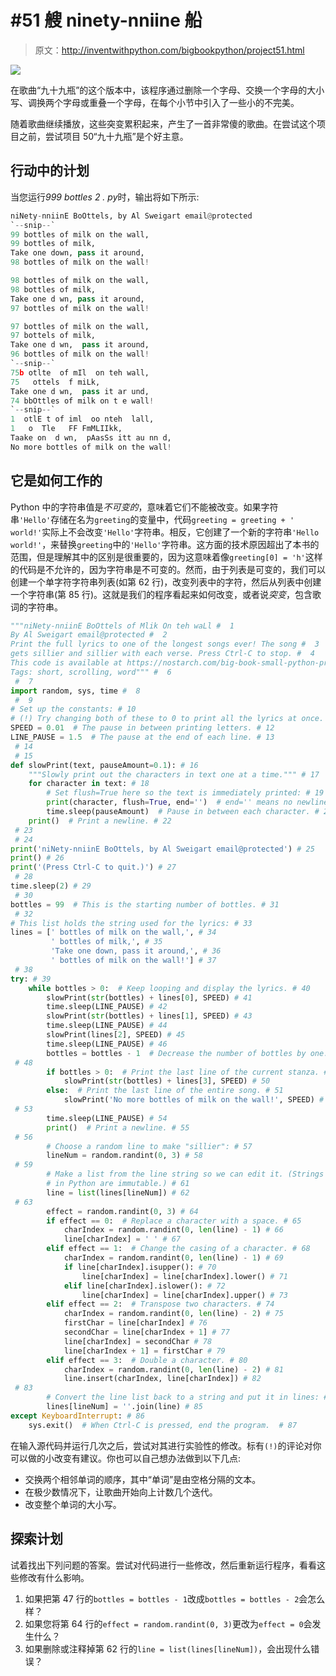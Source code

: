 # #51 艘 ninety-nniine 船

> 原文：<http://inventwithpython.com/bigbookpython/project51.html>

![](img/9d995d63aaead72cad01120081eb8f75.png)

在歌曲“九十九瓶”的这个版本中，该程序通过删除一个字母、交换一个字母的大小写、调换两个字母或重叠一个字母，在每个小节中引入了一些小的不完美。

随着歌曲继续播放，这些突变累积起来，产生了一首非常傻的歌曲。在尝试这个项目之前，尝试项目 50“九十九瓶”是个好主意。

## 行动中的计划

当您运行*999 bottles 2 . py*时，输出将如下所示:

```py
niNety-nniinE BoOttels, by Al Sweigart email@protected
`--snip--`
99 bottles of milk on the wall,
99 bottles of milk,
Take one down, pass it around,
98 bottles of milk on the wall!

98 bottles of milk on the wall,
98 bottles of milk,
Take one d wn, pass it around,
97 bottles of milk on the wall!

97 bottles of milk on the wall,
97 bottels of milk,
Take one d wn,  pass it around,
96 bottles of milk on the wall!
`--snip--`
75b otlte  of mIl  on teh wall,
75   ottels  f miLk,
Take one d wn,  pass it ar und,
74 bbOttles of milk on t e wall!
`--snip--`
1  otlE t of iml  oo nteh  lall,
1   o  Tle   FF FmMLIIkk,
Taake on  d wn,  pAasSs itt au nn d,
No more bottles of milk on the wall!
```

## 它是如何工作的

Python 中的字符串值是*不可变的*，意味着它们不能被改变。如果字符串`'Hello'`存储在名为`greeting`的变量中，代码`greeting = greeting + ' world!'`实际上不会改变`'Hello'`字符串。相反，它创建了一个新的字符串`'Hello world!'`，来替换`greeting`中的`'Hello'`字符串。这方面的技术原因超出了本书的范围，但是理解其中的区别是很重要的，因为这意味着像`greeting[0] = 'h'`这样的代码是不允许的，因为字符串是不可变的。然而，由于列表是可变的，我们可以创建一个单字符字符串列表(如第 62 行)，改变列表中的字符，然后从列表中创建一个字符串(第 85 行)。这就是我们的程序看起来如何改变，或者说*突变*，包含歌词的字符串。

```py
"""niNety-nniinE BoOttels of Mlik On teh waLl #  1
By Al Sweigart email@protected #  2
Print the full lyrics to one of the longest songs ever! The song #  3
gets sillier and sillier with each verse. Press Ctrl-C to stop. #  4
This code is available at https://nostarch.com/big-book-small-python-programming #  5
Tags: short, scrolling, word""" #  6
 #  7
import random, sys, time #  8
 #  9
# Set up the constants: # 10
# (!) Try changing both of these to 0 to print all the lyrics at once. # 11
SPEED = 0.01  # The pause in between printing letters. # 12
LINE_PAUSE = 1.5  # The pause at the end of each line. # 13
 # 14
 # 15
def slowPrint(text, pauseAmount=0.1): # 16
    """Slowly print out the characters in text one at a time.""" # 17
    for character in text: # 18
        # Set flush=True here so the text is immediately printed: # 19
        print(character, flush=True, end='')  # end='' means no newline. # 20
        time.sleep(pauseAmount)  # Pause in between each character. # 21
    print()  # Print a newline. # 22
 # 23
 # 24
print('niNety-nniinE BoOttels, by Al Sweigart email@protected') # 25
print() # 26
print('(Press Ctrl-C to quit.)') # 27
 # 28
time.sleep(2) # 29
 # 30
bottles = 99  # This is the starting number of bottles. # 31
 # 32
# This list holds the string used for the lyrics: # 33
lines = [' bottles of milk on the wall,', # 34
         ' bottles of milk,', # 35
         'Take one down, pass it around,', # 36
         ' bottles of milk on the wall!'] # 37
 # 38
try: # 39
    while bottles > 0:  # Keep looping and display the lyrics. # 40
        slowPrint(str(bottles) + lines[0], SPEED) # 41
        time.sleep(LINE_PAUSE) # 42
        slowPrint(str(bottles) + lines[1], SPEED) # 43
        time.sleep(LINE_PAUSE) # 44
        slowPrint(lines[2], SPEED) # 45
        time.sleep(LINE_PAUSE) # 46
        bottles = bottles - 1  # Decrease the number of bottles by one. # 47
 # 48
        if bottles > 0:  # Print the last line of the current stanza. # 49
            slowPrint(str(bottles) + lines[3], SPEED) # 50
        else:  # Print the last line of the entire song. # 51
            slowPrint('No more bottles of milk on the wall!', SPEED) # 52
 # 53
        time.sleep(LINE_PAUSE) # 54
        print()  # Print a newline. # 55
 # 56
        # Choose a random line to make "sillier": # 57
        lineNum = random.randint(0, 3) # 58
 # 59
        # Make a list from the line string so we can edit it. (Strings # 60
        # in Python are immutable.) # 61
        line = list(lines[lineNum]) # 62
 # 63
        effect = random.randint(0, 3) # 64
        if effect == 0:  # Replace a character with a space. # 65
            charIndex = random.randint(0, len(line) - 1) # 66
            line[charIndex] = ' ' # 67
        elif effect == 1:  # Change the casing of a character. # 68
            charIndex = random.randint(0, len(line) - 1) # 69
            if line[charIndex].isupper(): # 70
                line[charIndex] = line[charIndex].lower() # 71
            elif line[charIndex].islower(): # 72
                line[charIndex] = line[charIndex].upper() # 73
        elif effect == 2:  # Transpose two characters. # 74
            charIndex = random.randint(0, len(line) - 2) # 75
            firstChar = line[charIndex] # 76
            secondChar = line[charIndex + 1] # 77
            line[charIndex] = secondChar # 78
            line[charIndex + 1] = firstChar # 79
        elif effect == 3:  # Double a character. # 80
            charIndex = random.randint(0, len(line) - 2) # 81
            line.insert(charIndex, line[charIndex]) # 82
 # 83
        # Convert the line list back to a string and put it in lines: # 84
        lines[lineNum] = ''.join(line) # 85
except KeyboardInterrupt: # 86
    sys.exit()  # When Ctrl-C is pressed, end the program.  # 87
```

在输入源代码并运行几次之后，尝试对其进行实验性的修改。标有`(!)`的评论对你可以做的小改变有建议。你也可以自己想办法做到以下几点:

*   交换两个相邻单词的顺序，其中“单词”是由空格分隔的文本。
*   在极少数情况下，让歌曲开始向上计数几个迭代。
*   改变整个单词的大小写。

## 探索计划

试着找出下列问题的答案。尝试对代码进行一些修改，然后重新运行程序，看看这些修改有什么影响。

1.  如果把第 47 行的`bottles = bottles - 1`改成`bottles = bottles - 2`会怎么样？
2.  如果您将第 64 行的`effect = random.randint(0, 3)`更改为`effect = 0`会发生什么？
3.  如果删除或注释掉第 62 行的`line = list(lines[lineNum])`，会出现什么错误？